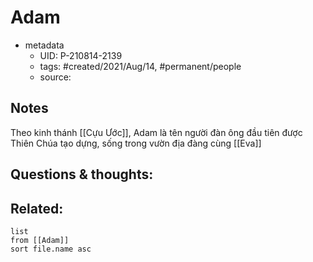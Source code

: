 # Adam

- metadata
	- UID: P-210814-2139
	- tags: #created/2021/Aug/14, #permanent/people 
	- source: 

## Notes
Theo kinh thánh [[Cựu Ước]], Adam là tên người đàn ông đầu tiên được Thiên Chúa tạo dựng, sống trong vườn địa đàng cùng [[Eva]]

## Questions & thoughts:

## Related:
```dataview
list
from [[Adam]]
sort file.name asc
```
